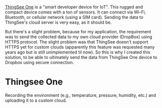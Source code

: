 [ThingSee One](https://thingsee.com) is a "smart developer device for IoT". This rugged and compact device comes with a ton of sensors. It can connect via Wi-Fi, Bluetooth, or cellular network (using a SIM card). Sending the data to ThingSee's cloud server is very easy, as it should be.

But there's a slight problem, because for my application, the requirement was to send the collected data to my own cloud provider (DropBox) using HTTPS protocol. The slight problem was that ThingSee doesn't support HTTPS yet for custom clouds (apparently this feature was requested many years ago but is still unimplemented til now). So this is why I created this solution, to be able to ultimately send the data from ThingSee One device to Dropbox using secure connection.

# Thingsee One

Recording the environment (e.g., temperature, pressure, humidity, etc.) and uploading it to a custom cloud.
